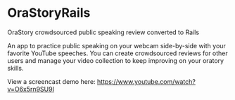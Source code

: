 # OraStoryRails
OraStory crowdsourced public speaking review converted to Rails

An app to practice public speaking on your webcam side-by-side with your favorite 
YouTube speeches.   You can create crowdsourced reviews for other users and manage 
your video collection to keep improving on your oratory skills.

View a screencast demo here: https://www.youtube.com/watch?v=O6x5rn9SU9I